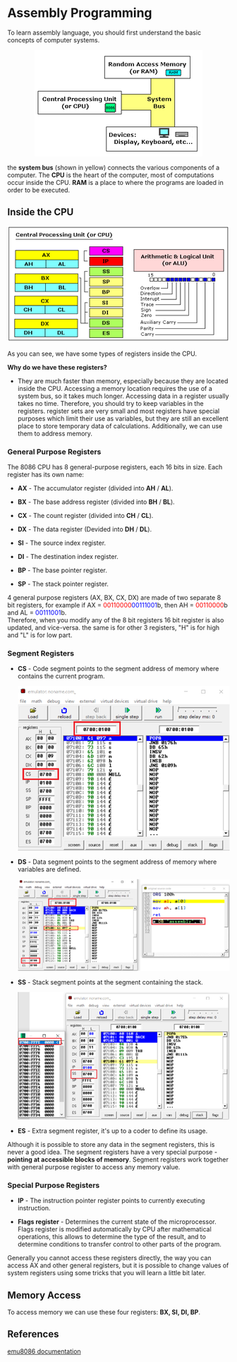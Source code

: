 # Assembly Programming
To learn assembly language, you should first understand the basic concepts of computer systems.

<p align="center">
  <img src="https://github.com/ehsandastani/Assembly/blob/main/pics/model.gif?raw=true" alt="Computer system components">
</p>

the __system bus__ (shown in yellow) connects the various components of a computer.
The __CPU__ is the heart of the computer, most of computations occur inside the CPU.
__RAM__ is a place to where the programs are loaded in order to be executed.

## Inside the CPU
<p align="center">
  <img src="https://github.com/ehsandastani/Assembly/blob/main/pics/cpu.gif?raw=true" alt="CPU Registers">
</p>

As you can see, we have some types of registers inside the CPU.  

__Why do we have these registers?__

* They are much faster than memory, especially because they are located inside the CPU. Accessing a memory location requires the use of a system bus, so it takes much longer. Accessing data in a register usually takes no time. Therefore, you should try to keep variables in the registers. register sets are very small and most registers have special purposes which limit their use as variables, but they are still an excellent place to store temporary data of calculations. Additionally, we can use them to address memory.

### General Purpose Registers
The 8086 CPU has 8 general-purpose registers, each 16 bits in size. Each register has its own name:

 * __AX__ - The accumulator register (divided into __AH__ / __AL__).

 * __BX__ - The base address register (divided into __BH__ / __BL__).

 * __CX__ - The count register (divided into __CH__ / __CL__).

 * __DX__ - The data register (Devided into __DH__ / __DL__).

 * __SI__ - The source index register.

 * __DI__ - The destination index register.

 * __BP__ - The base pointer register.

 * __SP__ - The stack pointer register.

4 general purpose registers (AX, BX, CX, DX) are made of two separate 8 bit registers, for example if AX = <span style="color: red;">00110000</span><span style="color: blue;">00111001</span>b, then AH = <span style="color: red;">00110000</span>b and AL = <span style="color: blue;">00111001</span>b.  
Therefore, when you modify any of the 8 bit registers 16 bit register is also updated, and vice-versa. the same is for other 3 registers, "H" is for high and "L" is for low part.

### Segment Registers
* __CS__ - Code segment points to the segment address of memory where contains the current program.
    
    <p align="center">
        <img src="https://github.com/ehsandastani/Assembly/blob/main/pics/CS.png?raw=true" alt="CS Registers">
    </p>

* __DS__ - Data segment points to the segment address of memory where variables are defined.
    
    <p align="center">
        <img src="https://github.com/ehsandastani/Assembly/blob/main/pics/DS.png?raw=true" alt="DS Registers">
    </p>

* __SS__ - Stack segment points at the segment containing the stack.
    
    <p align="center">
        <img src="https://github.com/ehsandastani/Assembly/blob/main/pics/SS.png?raw=true" alt="SS Registers">
    </p>

* __ES__ - Extra segment register, it's up to a coder to define its usage.

 Although it is possible to store any data in the segment registers, this is never a good idea. The segment registers have a very special purpose - __pointing at accessible blocks of memory__. Segment registers work together with general purpose register to access any memory value.

### Special Purpose Registers
* __IP__ - The instruction pointer register points to currently executing instruction.

* __Flags register__ - Determines the current state of the microprocessor. Flags register is modified automatically by CPU after mathematical operations, this allows to determine the type of the result, and to determine conditions to transfer control to other parts of the program.

Generally you cannot access these registers directly, the way you can access AX and other general registers, but it is possible to change values of system registers using some tricks that you will learn a little bit later.


## Memory Access
To access memory we can use these four registers: __BX, SI, DI, BP__.














## References
[emu8086 documentation](https://emu8086-microprocessor-emulator.en.softonic.com/)
